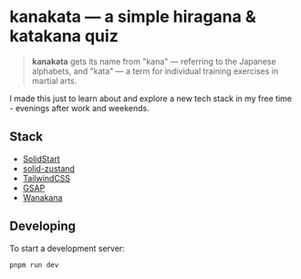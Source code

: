 # kanakata — a simple hiragana & katakana quiz

> **kanakata** gets its name from "kana" — referring to the Japanese alphabets, and "kata" — a term for individual training exercises in martial arts.

I made this just to learn about and explore a new tech stack in my free time - evenings after work and weekends.

## Stack

- [SolidStart](https://github.com/solidjs/solid-start)
- [solid-zustand](https://github.com/wobsoriano/solid-zustand)
- [TailwindCSS](https://github.com/tailwindlabs/tailwindcss)
- [GSAP](https://github.com/greensock/GSAP)
- [Wanakana](https://github.com/WaniKani/WanaKana)

## Developing

To start a development server:

```bash
pnpm run dev
```
